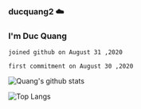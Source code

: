 ### ducquang2 ☁️

<h3>I'm Duc Quang</h3>

```
joined github on August 31 ,2020

first commitment on August 30 ,2020
```

![Quang's github stats](https://github-readme-stats.vercel.app/api?username=ducquang2&show_icons=true&theme=merko)


![Top Langs](https://github-readme-stats.vercel.app/api/top-langs/?username=ducquang2&layout=compact)
